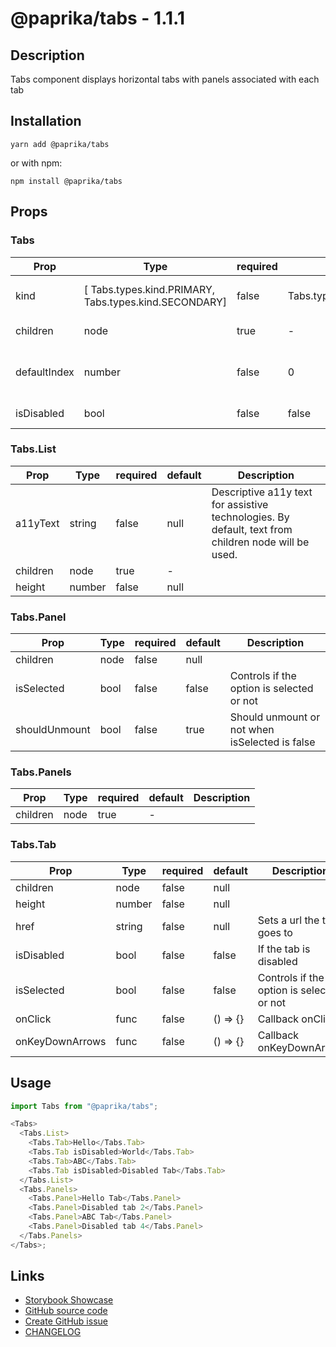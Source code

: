<!-- start: Autogenerated - do not modify -->

# @paprika/tabs - 1.1.1

## Description

Tabs component displays horizontal tabs with panels associated with each tab

## Installation

```
yarn add @paprika/tabs
```

or with npm:

```
npm install @paprika/tabs
```

## Props

### Tabs

| Prop         | Type                                                  | required | default                 | Description                              |
| ------------ | ----------------------------------------------------- | -------- | ----------------------- | ---------------------------------------- |
| kind         | [ Tabs.types.kind.PRIMARY, Tabs.types.kind.SECONDARY] | false    | Tabs.types.kind.PRIMARY | Determine the styling of the tab         |
| children     | node                                                  | true     | -                       | Children of the Tab                      |
| defaultIndex | number                                                | false    | 0                       | Sets what tab index is active by default |
| isDisabled   | bool                                                  | false    | false                   | If the tab is disabled                   |

### Tabs.List

| Prop     | Type   | required | default | Description                                                                                         |
| -------- | ------ | -------- | ------- | --------------------------------------------------------------------------------------------------- |
| a11yText | string | false    | null    | Descriptive a11y text for assistive technologies. By default, text from children node will be used. |
| children | node   | true     | -       |                                                                                                     |
| height   | number | false    | null    |                                                                                                     |

### Tabs.Panel

| Prop          | Type | required | default | Description                                    |
| ------------- | ---- | -------- | ------- | ---------------------------------------------- |
| children      | node | false    | null    |                                                |
| isSelected    | bool | false    | false   | Controls if the option is selected or not      |
| shouldUnmount | bool | false    | true    | Should unmount or not when isSelected is false |

### Tabs.Panels

| Prop     | Type | required | default | Description |
| -------- | ---- | -------- | ------- | ----------- |
| children | node | true     | -       |             |

### Tabs.Tab

| Prop            | Type   | required | default  | Description                               |
| --------------- | ------ | -------- | -------- | ----------------------------------------- |
| children        | node   | false    | null     |                                           |
| height          | number | false    | null     |                                           |
| href            | string | false    | null     | Sets a url the tab goes to                |
| isDisabled      | bool   | false    | false    | If the tab is disabled                    |
| isSelected      | bool   | false    | false    | Controls if the option is selected or not |
| onClick         | func   | false    | () => {} | Callback onClick                          |
| onKeyDownArrows | func   | false    | () => {} | Callback onKeyDownArrow                   |

<!-- end: Autogenerated - do not modify -->
<!-- content -->

## Usage

```js
import Tabs from "@paprika/tabs";

<Tabs>
  <Tabs.List>
    <Tabs.Tab>Hello</Tabs.Tab>
    <Tabs.Tab isDisabled>World</Tabs.Tab>
    <Tabs.Tab>ABC</Tabs.Tab>
    <Tabs.Tab isDisabled>Disabled Tab</Tabs.Tab>
  </Tabs.List>
  <Tabs.Panels>
    <Tabs.Panel>Hello Tab</Tabs.Panel>
    <Tabs.Panel>Disabled tab 2</Tabs.Panel>
    <Tabs.Panel>ABC Tab</Tabs.Panel>
    <Tabs.Panel>Disabled tab 4</Tabs.Panel>
  </Tabs.Panels>
</Tabs>;
```

<!-- eoContent -->

## Links

- [Storybook Showcase](https://paprika.highbond.com/?path=/story/navigation-tabs--showcase)
- [GitHub source code](https://github.com/acl-services/paprika/tree/master/packages/Tabs/src)
- [Create GitHub issue](https://github.com/acl-services/paprika/issues/new?label=[]&title=@paprika/tabs%20[help]:%20your%20short%20description&body=%0A%23%20Help%20wanted%0A%0A%23%23%20Please%20write%20your%20question.%0A*A%20clear%20and%20concise%20description%20of%20what%20the%20question%20is*%0A%0A%23%23%20Additional%20context%0A*Add%20any%20other%20context%20or%20screenshots%20about%20your%20question%20here.*%0A)
- [CHANGELOG](https://github.com/acl-services/paprika/tree/master/packages/Tabs/CHANGELOG.md)
